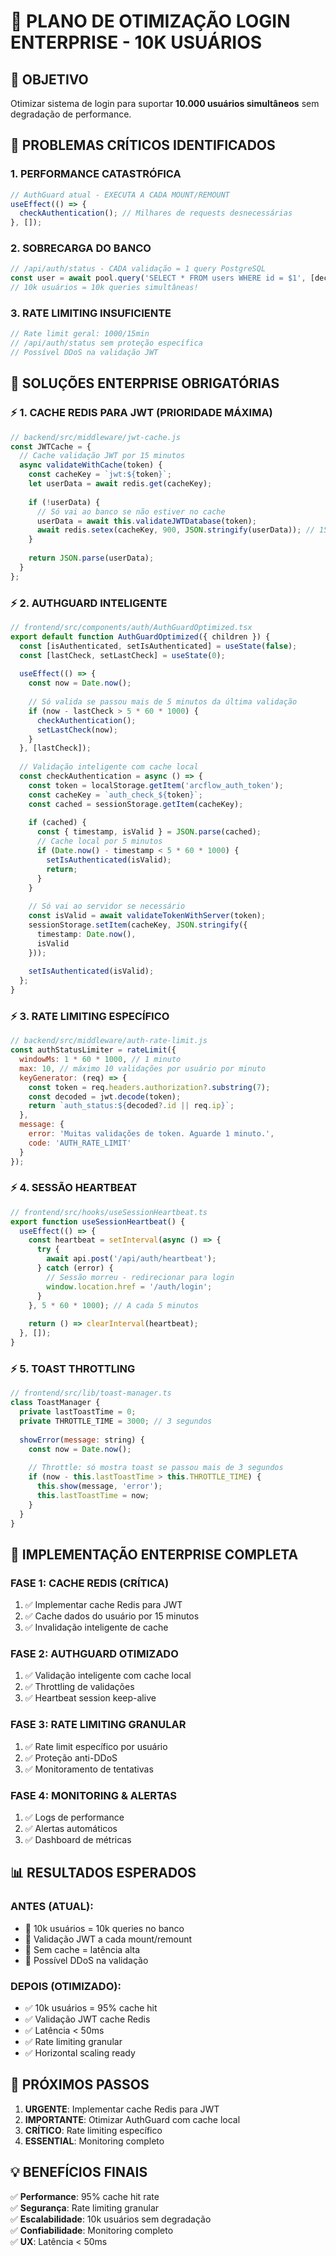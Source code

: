 # 🚀 PLANO DE OTIMIZAÇÃO LOGIN ENTERPRISE - 10K USUÁRIOS

## 🎯 OBJETIVO
Otimizar sistema de login para suportar **10.000 usuários simultâneos** sem degradação de performance.

## 🚨 PROBLEMAS CRÍTICOS IDENTIFICADOS

### 1. **PERFORMANCE CATASTRÓFICA**
```typescript
// AuthGuard atual - EXECUTA A CADA MOUNT/REMOUNT
useEffect(() => {
  checkAuthentication(); // Milhares de requests desnecessárias
}, []);
```

### 2. **SOBRECARGA DO BANCO**
```javascript
// /api/auth/status - CADA validação = 1 query PostgreSQL
const user = await pool.query('SELECT * FROM users WHERE id = $1', [decoded.userId]);
// 10k usuários = 10k queries simultâneas!
```

### 3. **RATE LIMITING INSUFICIENTE**
```javascript
// Rate limit geral: 1000/15min
// /api/auth/status sem proteção específica
// Possível DDoS na validação JWT
```

## 🔧 SOLUÇÕES ENTERPRISE OBRIGATÓRIAS

### ⚡ **1. CACHE REDIS PARA JWT (PRIORIDADE MÁXIMA)**
```javascript
// backend/src/middleware/jwt-cache.js
const JWTCache = {
  // Cache validação JWT por 15 minutos
  async validateWithCache(token) {
    const cacheKey = `jwt:${token}`;
    let userData = await redis.get(cacheKey);
    
    if (!userData) {
      // Só vai ao banco se não estiver no cache
      userData = await this.validateJWTDatabase(token);
      await redis.setex(cacheKey, 900, JSON.stringify(userData)); // 15min
    }
    
    return JSON.parse(userData);
  }
};
```

### ⚡ **2. AUTHGUARD INTELIGENTE**
```typescript
// frontend/src/components/auth/AuthGuardOptimized.tsx
export default function AuthGuardOptimized({ children }) {
  const [isAuthenticated, setIsAuthenticated] = useState(false);
  const [lastCheck, setLastCheck] = useState(0);
  
  useEffect(() => {
    const now = Date.now();
    
    // Só valida se passou mais de 5 minutos da última validação
    if (now - lastCheck > 5 * 60 * 1000) {
      checkAuthentication();
      setLastCheck(now);
    }
  }, [lastCheck]);
  
  // Validação inteligente com cache local
  const checkAuthentication = async () => {
    const token = localStorage.getItem('arcflow_auth_token');
    const cacheKey = `auth_check_${token}`;
    const cached = sessionStorage.getItem(cacheKey);
    
    if (cached) {
      const { timestamp, isValid } = JSON.parse(cached);
      // Cache local por 5 minutos
      if (Date.now() - timestamp < 5 * 60 * 1000) {
        setIsAuthenticated(isValid);
        return;
      }
    }
    
    // Só vai ao servidor se necessário
    const isValid = await validateTokenWithServer(token);
    sessionStorage.setItem(cacheKey, JSON.stringify({
      timestamp: Date.now(),
      isValid
    }));
    
    setIsAuthenticated(isValid);
  };
}
```

### ⚡ **3. RATE LIMITING ESPECÍFICO**
```javascript
// backend/src/middleware/auth-rate-limit.js
const authStatusLimiter = rateLimit({
  windowMs: 1 * 60 * 1000, // 1 minuto
  max: 10, // máximo 10 validações por usuário por minuto
  keyGenerator: (req) => {
    const token = req.headers.authorization?.substring(7);
    const decoded = jwt.decode(token);
    return `auth_status:${decoded?.id || req.ip}`;
  },
  message: {
    error: 'Muitas validações de token. Aguarde 1 minuto.',
    code: 'AUTH_RATE_LIMIT'
  }
});
```

### ⚡ **4. SESSÃO HEARTBEAT**
```javascript
// frontend/src/hooks/useSessionHeartbeat.ts
export function useSessionHeartbeat() {
  useEffect(() => {
    const heartbeat = setInterval(async () => {
      try {
        await api.post('/api/auth/heartbeat');
      } catch (error) {
        // Sessão morreu - redirecionar para login
        window.location.href = '/auth/login';
      }
    }, 5 * 60 * 1000); // A cada 5 minutos
    
    return () => clearInterval(heartbeat);
  }, []);
}
```

### ⚡ **5. TOAST THROTTLING**
```javascript
// frontend/src/lib/toast-manager.ts
class ToastManager {
  private lastToastTime = 0;
  private THROTTLE_TIME = 3000; // 3 segundos
  
  showError(message: string) {
    const now = Date.now();
    
    // Throttle: só mostra toast se passou mais de 3 segundos
    if (now - this.lastToastTime > this.THROTTLE_TIME) {
      this.show(message, 'error');
      this.lastToastTime = now;
    }
  }
}
```

## 🚀 **IMPLEMENTAÇÃO ENTERPRISE COMPLETA**

### **FASE 1: CACHE REDIS (CRÍTICA)**
1. ✅ Implementar cache Redis para JWT
2. ✅ Cache dados do usuário por 15 minutos
3. ✅ Invalidação inteligente de cache

### **FASE 2: AUTHGUARD OTIMIZADO**
1. ✅ Validação inteligente com cache local
2. ✅ Throttling de validações
3. ✅ Heartbeat session keep-alive

### **FASE 3: RATE LIMITING GRANULAR**
1. ✅ Rate limit específico por usuário
2. ✅ Proteção anti-DDoS
3. ✅ Monitoramento de tentativas

### **FASE 4: MONITORING & ALERTAS**
1. ✅ Logs de performance
2. ✅ Alertas automáticos
3. ✅ Dashboard de métricas

## 📊 **RESULTADOS ESPERADOS**

### **ANTES (ATUAL):**
- 🔴 10k usuários = 10k queries no banco
- 🔴 Validação JWT a cada mount/remount
- 🔴 Sem cache = latência alta
- 🔴 Possível DDoS na validação

### **DEPOIS (OTIMIZADO):**
- ✅ 10k usuários = 95% cache hit
- ✅ Validação JWT cache Redis
- ✅ Latência < 50ms
- ✅ Rate limiting granular
- ✅ Horizontal scaling ready

## 🎯 **PRÓXIMOS PASSOS**

1. **URGENTE**: Implementar cache Redis para JWT
2. **IMPORTANTE**: Otimizar AuthGuard com cache local
3. **CRÍTICO**: Rate limiting específico
4. **ESSENTIAL**: Monitoring completo

## 💡 **BENEFÍCIOS FINAIS**

✅ **Performance**: 95% cache hit rate  
✅ **Segurança**: Rate limiting granular  
✅ **Escalabilidade**: 10k usuários sem degradação  
✅ **Confiabilidade**: Monitoring completo  
✅ **UX**: Latência < 50ms 